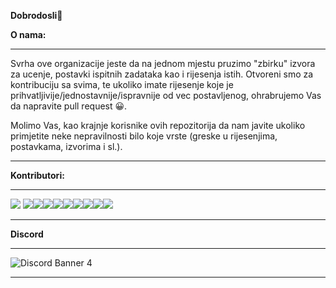 **Dobrodosli**👋


**O nama:**
<hr>
Svrha ove organizacije jeste da na jednom mjestu pruzimo "zbirku" izvora za ucenje, postavki ispitnih zadataka kao i rijesenja istih. Otvoreni smo za kontribuciju sa svima, te ukoliko imate rijesenje koje je prihvatljivije/jednostavnije/ispravnije od vec postavljenog, ohrabrujemo Vas da napravite pull request 😀.

Molimo Vas, kao krajnje korisnike ovih repozitorija da nam javite ukoliko primjetite neke nepravilnosti bilo koje vrste (greske u rijesenjima, postavkama, izvorima i sl.).
<hr>

**Kontributori:**
<hr>

[![](https://avatars.githubusercontent.com/u/58472052?s=96&v=4)](https://github.com/AdivonSlav) [![](https://avatars.githubusercontent.com/u/76576193?s=64&v=4)](https://github.com/AmigosLP)[![](https://avatars.githubusercontent.com/u/76669701?s=64&v=4)](https://github.com/BerunBiH)[![](https://avatars.githubusercontent.com/u/58373221?s=64&v=4)](https://github.com/HarisKordic)[![](https://avatars.githubusercontent.com/u/77499895?s=64&v=4)](https://github.com/R3FA)[![](https://avatars.githubusercontent.com/u/92086961?s=96&v=4)](https://github.com/RedzicMuhamed)[![](https://avatars.githubusercontent.com/u/68828360?s=96&v=4)](https://github.com/Sanjin-Pajic)[![](https://avatars.githubusercontent.com/u/89514704?s=96&v=4)](https://github.com/saranur)[![](https://avatars.githubusercontent.com/u/77838860?s=96&v=4)](https://github.com/Siocic)[![](https://avatars.githubusercontent.com/u/72450575?s=96&v=4)](https://github.com/vkerim)


<hr>

**Discord**
<hr>


![Discord Banner 4](https://discordapp.com/api/guilds/787773373748740128/widget.png?style=banner4)


<hr>
